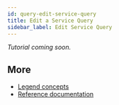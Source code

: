 ```yaml
---
id: query-edit-service-query
title: Edit a Service Query
sidebar_label: Edit Service Query
---
```


_Tutorial coming soon._

## More
- [Legend concepts](../concepts/legend-concepts)
- [Reference documentation](../reference/legend-language)